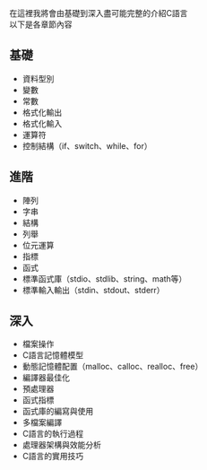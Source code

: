 在這裡我將會由基礎到深入盡可能完整的介紹C語言  
以下是各章節內容  
## 基礎  
* 資料型別  
* 變數  
* 常數  
* 格式化輸出
* 格式化輸入
* 運算符  
* 控制結構（if、switch、while、for）  
## 進階   
* 陣列  
* 字串  
* 結構  
* 列舉  
* 位元運算  
* 指標
* 函式
* 標準函式庫（stdio、stdlib、string、math等）  
* 標準輸入輸出（stdin、stdout、stderr）  
## 深入  
* 檔案操作  
* C語言記憶體模型
* 動態記憶體配置（malloc、calloc、realloc、free）  
* 編譯器最佳化  
* 預處理器  
* 函式指標  
* 函式庫的編寫與使用  
* 多檔案編譯  
* C語言的執行過程  
* 處理器架構與效能分析  
* C語言的實用技巧  

